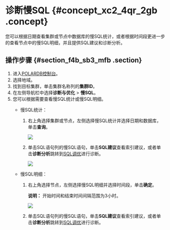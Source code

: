 # 诊断慢SQL {#concept_xc2_4qr_2gb .concept}

您可以根据日期查看集群或节点中数据库的慢SQL统计，或者根据时间段更进一步的查看节点中的慢SQL明细，并且提供SQL建议和诊断分析。

## 操作步骤 {#section_f4b_sb3_mfb .section}

1.  进入[POLARDB控制台](https://polardb.console.aliyun.com/)。
2.  选择地域。
3.  找到目标集群，单击集群名称列的**集群ID**。
4.  在左侧导航栏中选择**诊断与优化** \> **慢SQL**。
5.  您可以根据需要查看慢SQL统计或慢SQL明细。
    -   慢SQL统计：
        1.  右上角选择集群或节点，左侧选择慢SQL统计并选择日期和数据库，单击**查询**。

            ![](http://static-aliyun-doc.oss-cn-hangzhou.aliyuncs.com/assets/img/81392/155747479134860_zh-CN.png)

        2.  单击SQL语句列的慢SQL语句，单击**SQL建议**查看索引建议，或者单击**诊断分析**跳转到[SQL调优](cn.zh-CN/用户指南/诊断与优化/问题分析/SQL调优.md#)进行诊断。

            ![](http://static-aliyun-doc.oss-cn-hangzhou.aliyuncs.com/assets/img/81392/155747479134861_zh-CN.png)

    -   慢SQL明细：
        1.  右上角选择节点，左侧选择慢SQL明细并选择时间段，单击**确定**。

            **说明：** 开始时间和结束时间间隔范围为3小时。

            ![](http://static-aliyun-doc.oss-cn-hangzhou.aliyuncs.com/assets/img/81392/155747479134862_zh-CN.png)

        2.  单击SQL语句列的慢SQL语句，单击**SQL建议**查看索引建议，或者单击**诊断分析**跳转到[SQL调优](cn.zh-CN/用户指南/诊断与优化/问题分析/SQL调优.md#)进行诊断。

